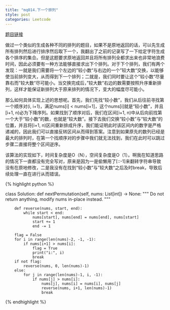```yaml
---
title: "mq014.下一个排列"
style: post
categories: Leetcode
---
```


[题目链接](https://leetcode-cn.com/problems/next-permutation/)

做过一个类似的生成各种不同的排列的题目，如果不是原地返回的话，可以先生成所有排列然后进行排序然后取下一个，我翻出了之前的记录写了一下给定字符生成各个排序的集合。但是这题要求原地返回并且将所有排列全都求出来也非常地浪费时间，因此必须要有一种方法能够直接求出下个排列。对于下个排列，我们有两个发现：一就是我们需要将一个左边的”较小数“与右边的一个”较大数“交换，以能够使当前排列变大，从而得到下一个排列；二就是，我们同时要让这个”较小数“尽量靠右而”较大数“尽可能小。当交换完成后，”较大数“右边的数需要按照升序重新排列，这样才能保证新排列大于原来排列的情况下，变大的幅度尽可能小。

那么如何具体实现上述的思想呢。首先，我们先找“较小数”，我们从后往前寻找第一个顺序对(i, i+1)，满足nums[i] < nums[i+1]，这个nums[i]就是“较小数”，并且[i+1, n)必为下降序列。如果找到了顺序对后，我们在区间[i+1, n)中从后向前找第一个大于“较小数”的数，也就是“较大数”。接下去我们交换“较小数”与“较大数”的位置，并且将[i+1, n)区间重新排成升序，我们能证明此时该区间内的数字是严格递减的，因此我们可以直接反转区间从而得到答案。注意到如果原先的数列已经是最大的排列时，在第一个找顺序对的步骤中我们就无法找到，我们在此时可以跳过步骤二直接将整个区间逆序。

该算法的实现如下，时间复杂度是O（N），空间复杂度是O（1）。啊我在知道思路的情况下一直都没有完全写对，原来是因为一是偷懒用了[::-1]来翻转字符串导致没有在原地修改，二是我没有在找到“较小数”与”较大数“之后及时break，导致后续处理一直在进行从而错误。

{% highlight python %}

class Solution:
    def nextPermutation(self, nums: List[int]) -> None:
        """
        Do not return anything, modify nums in-place instead.
        """

        def reverse(nums, start, end):
            while start < end:
                nums[start], nums[end] = nums[end], nums[start]
                start += 1
                end -= 1

        flag = False
        for i in range(len(nums)-2, -1, -1):
            if nums[i+1] > nums[i]:
                flag = True
                print("i:", i)
                break
        if not flag:
            reverse(nums, 0, len(nums)-1)
        else:
            for j in range(len(nums)-1, i, -1):
                if nums[j] > nums[i]:
                    nums[j], nums[i] = nums[i], nums[j]
                    reverse(nums, i+1, len(nums)-1)
                    break

{% endhighlight %}

